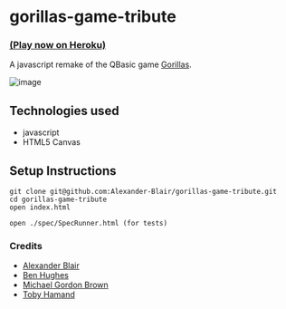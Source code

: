 # gorillas-game-tribute
### [(Play now on Heroku)](http://gorillas-tribute.herokuapp.com)

A javascript remake of the QBasic game [Gorillas](https://en.wikipedia.org/wiki/Gorillas_(video_game)).

![image](http://i.imgur.com/0k9Hvsr.png)

## Technologies used
- javascript
- HTML5 Canvas

## Setup Instructions
```
git clone git@github.com:Alexander-Blair/gorillas-game-tribute.git
cd gorillas-game-tribute
open index.html

open ./spec/SpecRunner.html (for tests)
```

### Credits
- [Alexander Blair](https://github.com/Alexander-Blair)
- [Ben Hughes](https://github.com/Benjamin-Hughes)
- [Michael Gordon Brown](https://github.com/theartofnowt)
- [Toby Hamand](https://github.com/tobold)
